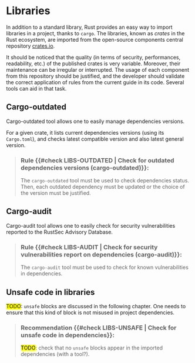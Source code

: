 # Libraries

In addition to a standard library, Rust provides an easy way to import libraries
in a project, thanks to `cargo`. The libraries, known as *crates* in the Rust
ecosystem, are imported from the open-source components central repository
[crates.io](https://crates.io).

It should be noticed that the quality (in terms of security, performances,
readability, etc.) of the published crates is very variable. Moreover, their
maintenance can be irregular or interrupted. The usage of each component from
this repository should be justified, and the developer should validate the
correct application of rules from the current guide in its code. Several tools
can aid in that task.

## Cargo-outdated

Cargo-outdated tool allows one to easily manage dependencies versions.

For a given crate, it lists current dependencies versions (using its
`Cargo.toml`), and checks latest compatible version and also latest general
version.

> ### Rule {{#check LIBS-OUTDATED | Check for outdated dependencies versions (cargo-outdated)}}:
> The `cargo-outdated` tool must be used to check dependencies status. Then,
> each outdated dependency must be updated or the choice of the version must be
> justified.

## Cargo-audit

Cargo-audit tool allows one to easily check for security vulnerabilities
reported to the RustSec Advisory Database.

> ### Rule {{#check LIBS-AUDIT | Check for security vulnerabilities report on dependencies (cargo-audit)}}:
> The `cargo-audit` tool must be used to check for known vulnerabilities in
> dependencies.

## Unsafe code in libraries

<mark>TODO</mark>: `unsafe` blocks are discussed in the following chapter.
One needs to ensure that this kind of block is not misused in project
dependencies.

> ### Recommendation {{#check LIBS-UNSAFE | Check for unsafe code in dependencies}}:
> <mark>TODO</mark>: check that no `unsafe` blocks appear in the imported
> dependencies (with a tool?).
